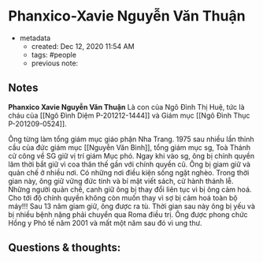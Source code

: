 # Phanxico-Xavie Nguyễn Văn Thuận

- metadata
	- created: Dec 12, 2020 11:54 AM
	- tags: #people 
	- previous note:

## Notes
**Phanxico Xavie Nguyễn Văn Thuận** Là con của Ngô Đình Thị Huệ, tức là cháu của [[Ngô Đình Diệm P-201212-1444]] và Giám mục [[Ngô Đình Thục P-201209-0524]].

Ông từng làm tổng giám mục giáo phận Nha Trang. 1975 sau nhiều lần thỉnh cầu của đức giám mục [[Nguyễn Văn Bình]], tổng giám mục sg, Toà Thánh cử công về SG giữ vị trí giám Mục phó. Ngay khi vào sg, ông bị chính quyền lâm thời bắt giữ vì coa thân thế gần với chính quyền cũ. Ông bị giam giữ và quản chế ở nhiều nơi. Có những nơi điều kiện sống ngặt nghèo. Trong thời gian này, ông giữ vững đức tinh và bí mật viết sách, cử hành thánh lễ. Những người quản chế, canh giữ ông bị thay đổi liên tục vì bị ông cảm hoá. Cho tới độ chính quyền không còn muốn thay vì sợ bị cảm hoá toàn bộ máy!!! Sau 13 năm giam giữ, ông được ra tù. Thời gian sau này ông bị yếu và bị nhiều bệnh nặng phải chuyển qua Roma điều trị. Ông được phong chức Hồng y Phó tế năm 2001 và mất một năm sau đó vì ung thư.

## Questions & thoughts:
